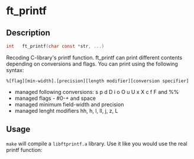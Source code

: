 # ft_printf

## Description
```c
int   ft_printf(char const *str, ...)
```
Recoding C-library's printf function. ft_printf can print different contents depending on conversions and flags. You can print using the following syntax: 

```
%[flag][min-width].[precision][length modifier][conversion specifier]
```

- managed following conversions: s p d D i o O u U x X c f F and %%
- managed flags - #0-+ and space
- managed minimum field-width and precision
- managed lenght modifiers hh, h, l, ll, j, z, L

## Usage

``make`` will compile a ``libftprintf.a`` library. Use it like you would use the real printf function:

